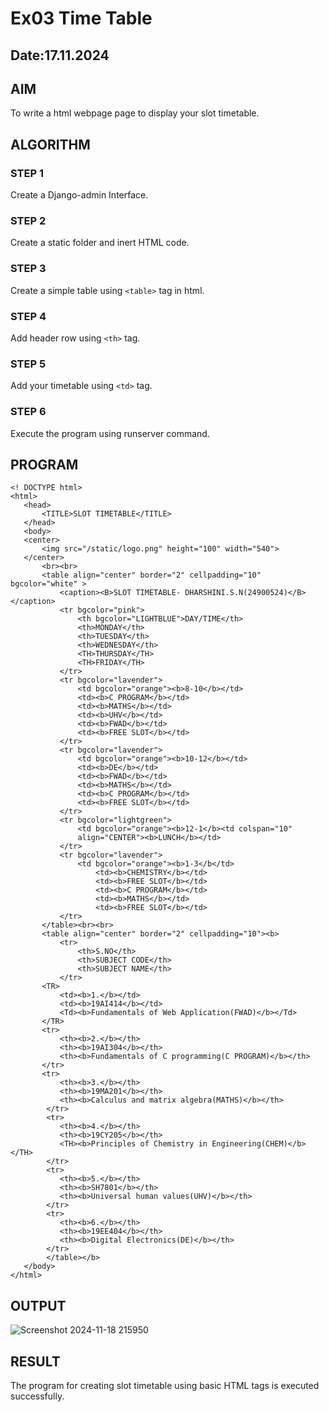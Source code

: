 # Ex03 Time Table
## Date:17.11.2024

## AIM
To write a html webpage page to display your slot timetable.

## ALGORITHM
### STEP 1
Create a Django-admin Interface.

### STEP 2
Create a static folder and inert HTML code.

### STEP 3
Create a simple table using ```<table>``` tag in html.

### STEP 4
Add header row using ```<th>``` tag.

### STEP 5
Add your timetable using ```<td>``` tag.

### STEP 6
Execute the program using runserver command.

## PROGRAM
```
<! DOCTYPE html>
<html>
   <head>
       <TITLE>SLOT TIMETABLE</TITLE>
   </head>
   <body>
   <center>
       <img src="/static/logo.png" height="100" width="540">
   </center>
       <br><br>
       <table align="center" border="2" cellpadding="10" bgcolor="white" >
           <caption><B>SLOT TIMETABLE- DHARSHINI.S.N(24900524)</B></caption>
           <tr bgcolor="pink">
               <th bgcolor="LIGHTBLUE">DAY/TIME</th>
               <th>MONDAY</th>
               <th>TUESDAY</th>
               <th>WEDNESDAY</th>
               <TH>THURSDAY</TH>
               <TH>FRIDAY</TH>
           </tr>
           <tr bgcolor="lavender">
               <td bgcolor="orange"><b>8-10</b></td>
               <td><b>C PROGRAM</b></td>
               <td><b>MATHS</b></td>
               <td><b>UHV</b></td>
               <td><b>FWAD</b></td>
               <td><b>FREE SLOT</b></td>
           </tr>
           <tr bgcolor="lavender">
               <td bgcolor="orange"><b>10-12</b></td>
               <td><b>DE</b></td>
               <td><b>FWAD</b></td>
               <td><b>MATHS</b></td>
               <td><b>C PROGRAM</b></td>
               <td><b>FREE SLOT</b></td>
           </tr>
           <tr bgcolor="lightgreen">
               <td bgcolor="orange"><b>12-1</b><td colspan="10" 
               align="CENTER"><b>LUNCH</b></td>
           </tr>
           <tr bgcolor="lavender">
               <td bgcolor="orange"><b>1-3</b</td>
                   <td><b>CHEMISTRY</b></td>
                   <td><b>FREE SLOT</b></td>
                   <td><b>C PROGRAM</b></td>
                   <td><b>MATHS</b></td>
                   <td><b>FREE SLOT</b></td>
           </tr>
       </table><br><br>
       <table align="center" border="2" cellpadding="10"><b>
           <tr>
               <th>S.NO</th>
               <th>SUBJECT CODE</th>
               <th>SUBJECT NAME</th>
           </tr>
       <TR>
           <td><b>1.</b></td>
           <td><b>19AI414</b></td>
           <Td><b>Fundamentals of Web Application(FWAD)</b></Td>
       </TR>
       <tr>
           <th><b>2.</b></th>
           <th><b>19AI304</b></th>
           <th><b>Fundamentals of C programming(C PROGRAM)</b></th>
       </tr>
       <tr>
           <th><b>3.</b></th>
           <th><b>19MA201</b></th>
           <th><b>Calculus and matrix algebra(MATHS)</b></th>
        </tr>
        <tr>
           <th><b>4.</b></th>
           <th><b>19CY205</b></th>
           <TH><b>Principles of Chemistry in Engineering(CHEM)</b></TH>
        </tr>
        <tr>
           <th><b>5.</b></th>
           <th><b>SH7801</b></th>
           <th><b>Universal human values(UHV)</b></th>
        </tr>
        <tr>
           <th><b>6.</b></th>
           <th><b>19EE404</b></th>
           <th><b>Digital Electronics(DE)</b></th>
        </tr>
        </table></b>
   </body>
</html>
```


## OUTPUT
![Screenshot 2024-11-18 215950](https://github.com/user-attachments/assets/e6fc6c5c-bfd2-4848-b817-1afcdab1289c)


## RESULT
The program for creating slot timetable using basic HTML tags is executed successfully.
